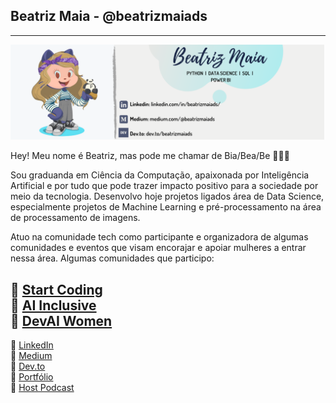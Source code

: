 ## Beatriz Maia - @beatrizmaiads
-------------------------

![image](/icon/icon-github.png)  


Hey! Meu nome é Beatriz, mas pode me chamar de Bia/Bea/Be 👩‍💻🖖 

Sou graduanda em Ciência da Computação, apaixonada por Inteligência Artificial e por tudo que pode trazer impacto positivo para a sociedade por meio da tecnologia.
Desenvolvo hoje projetos ligados área de Data Science, especialmente projetos de Machine Learning e pré-processamento na área de processamento de imagens.

Atuo na comunidade tech como participante e organizadora de algumas comunidades e eventos que visam encorajar e apoiar mulheres a entrar nessa área. Algumas comunidades que participo:

🌟 [Start Coding](https://www.instagram.com/_startcoding/)  
🌟 [AI Inclusive](https://www.instagram.com/ai_inclusive/)  
🌟 [DevAI Women](https://www.youtube.com/channel/UCGhSrtP0-1qq0XPbnMpi2kQ)  
-------------------------
 🎲 [LinkedIn](https://www.linkedin.com/in/beatrizmaiads/)   
 🎲 [Medium](https://medium.com/@beatrizmaiads)  
 🎲 [Dev.to](https://dev.to/beatrizmaiads)  
 🎲 [Portfólio](https://github.com/beatrizmaiads?tab=repositories)  
 🎲 [Host Podcast](https://open.spotify.com/show/0dTUNs8tpqAC5d71m8SGU0)  